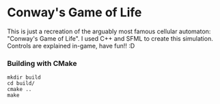 # Conway's Game of Life

This is just a recreation of the arguably most famous cellular automaton: "Conway's Game of Life". I used C++ and SFML
to create this simulation. Controls are explained in-game, have fun!! :D

### Building with CMake
```
mkdir build
cd build/
cmake ..
make
```
